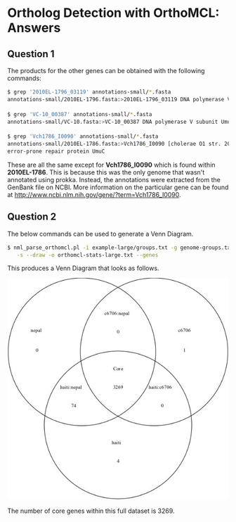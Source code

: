 Ortholog Detection with OrthoMCL: Answers
=========================================

Question 1
----------

The products for the other genes can be obtained with the following commands:

```bash
$ grep '2010EL-1796_03119' annotations-small/*.fasta
annotations-small/2010EL-1796.fasta:>2010EL-1796_03119 DNA polymerase V subunit UmuC

$ grep 'VC-10_00387' annotations-small/*.fasta
annotations-small/VC-10.fasta:>VC-10_00387 DNA polymerase V subunit UmuC

$ grep 'Vch1786_I0090' annotations-small/*.fasta
annotations-small/2010EL-1786.fasta:>Vch1786_I0090 [cholerae O1 str. 2010EL-1786] 
error-prone repair protein UmuC
```

These are all the same except for **Vch1786_I0090** which is found within **2010EL-1786**.  This is because this was the only genome that wasn't annotated using prokka.  Instead, the annotations were extracted from the GenBank file on NCBI.  More information on the particular gene can be found at <http://www.ncbi.nlm.nih.gov/gene/?term=Vch1786_I0090>.

Question 2
----------

The below commands can be used to generate a Venn Diagram.

```bash
$ nml_parse_orthomcl.pl -i example-large/groups.txt -g genome-groups.txt \
   -s --draw -o orthomcl-stats-large.txt --genes
```

This produces a Venn Diagram that looks as follows.

![genome-groups-example.jpg](images/genome-groups-example.jpg)

The number of core genes within this full dataset is 3269.
